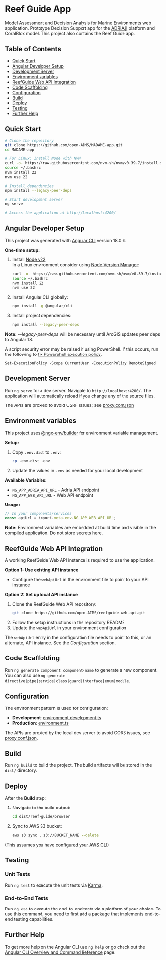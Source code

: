 # Reef Guide App

Model Assessment and Decision Analysis for Marine Environments web application.
Prototype Decision Support app for the [ADRIA.jl](https://github.com/open-AIMS/ADRIA.jl)
platform and CoralBlox model. This project also contains the Reef Guide app.

## Table of Contents

- [Quick Start](#quick-start)
- [Angular Developer Setup](#angular-developer-setup)
- [Development Server](#development-server)
- [Environment variables](#environment-variables)
- [ReefGuide Web API Integration](#reefguide-web-api-integration)
- [Code Scaffolding](#code-scaffolding)
- [Configuration](#configuration)
- [Build](#build)
- [Deploy](#deploy)
- [Testing](#testing)
- [Further Help](#further-help)

## Quick Start

```bash
# Clone the repository
git clone https://github.com/open-AIMS/MADAME-app.git
cd MADAME-app

# For Linux: Install Node with NVM
curl -o- https://raw.githubusercontent.com/nvm-sh/nvm/v0.39.7/install.sh | bash
source ~/.bashrc
nvm install 22
nvm use 22

# Install dependencies
npm install --legacy-peer-deps

# Start development server
ng serve

# Access the application at http://localhost:4200/
```

## Angular Developer Setup

This project was generated with [Angular CLI](https://github.com/angular/angular-cli)
version 18.0.6.

**One-time setup:**

1. Install [Node v22](https://nodejs.org/en/download/package-manager)\
   In a Linux environment consider using [Node Version Manager](https://github.com/nvm-sh/nvm):

   ```bash
   curl -o- https://raw.githubusercontent.com/nvm-sh/nvm/v0.39.7/install.sh | bash
   source ~/.bashrc
   nvm install 22
   nvm use 22
   ```

2. Install Angular CLI globally:

   ```bash
   npm install -g @angular/cli
   ```

3. Install project dependencies:
   ```bash
   npm install --legacy-peer-deps
   ```

**Note:** _--legacy-peer-deps_ will be necessary until ArcGIS updates peer deps to Angular 18.

A script security error may be raised if using PowerShell.
If this occurs, run the following to [fix Powershell execution policy](https://angular.dev/tools/cli/setup-local#powershell-execution-policy):

```shell
Set-ExecutionPolicy -Scope CurrentUser -ExecutionPolicy RemoteSigned
```

## Development Server

Run `ng serve` for a dev server. Navigate to `http://localhost:4200/`.
The application will automatically reload if you change any of the source files.

The APIs are proxied to avoid CSRF issues; see [proxy.conf.json](src/proxy.conf.json)

## Environment variables

This project uses [@ngx-env/builder](https://github.com/chihab/dotenv-run/tree/main/packages/angular) for environment variable management.

**Setup:**

1. Copy `.env.dist` to `.env`:
   ```bash
   cp .env.dist .env
   ```
2. Update the values in `.env` as needed for your local development

**Available Variables:**

- `NG_APP_ADRIA_API_URL` - Adria API endpoint
- `NG_APP_WEB_API_URL` - Web API endpoint

**Usage:**

```typescript
// In your components/services
const apiUrl = import.meta.env.NG_APP_WEB_API_URL;
```

**Note:** Environment variables are embedded at build time and visible in the compiled application. Do not store secrets here.

## ReefGuide Web API Integration

A working ReefGuide Web API instance is required to use the application.

**Option 1: Use existing API instance**

- Configure the `webApiUrl` in the environment file to point to your API instance

**Option 2: Set up local API instance**

1. Clone the ReefGuide Web API repository:
   ```bash
   git clone https://github.com/open-AIMS/reefguide-web-api.git
   ```
2. Follow the setup instructions in the repository README
3. Update the `webApiUrl` in your environment configuration

The `webApiUrl` entry in the configuration file needs to point to this, or an alternate,
API instance. See the _Configuration_ section.

## Code Scaffolding

Run `ng generate component component-name` to generate a new component. You can also use `ng generate directive|pipe|service|class|guard|interface|enum|module`.

## Configuration

The environment pattern is used for configuration:

- **Development**: [environment.development.ts](src/environments/environment.development.ts)
- **Production**: [environment.ts](src/environments/environment.ts)

The APIs are proxied by the local dev server to avoid CORS issues, see [proxy.conf.json](src/proxy.conf.json).

## Build

Run `ng build` to build the project. The build artifacts will be stored in the `dist/`
directory.

## Deploy

After the **Build** step:

1. Navigate to the build output:

   ```bash
   cd dist/reef-guide/browser
   ```

2. Sync to AWS S3 bucket:
   ```bash
   aws s3 sync . s3://BUCKET_NAME --delete
   ```

(This assumes you have [configured your AWS CLI](https://docs.aws.amazon.com/cli/latest/userguide/getting-started-quickstart.html))

## Testing

### Unit Tests

Run `ng test` to execute the unit tests via [Karma](https://karma-runner.github.io).

### End-to-End Tests

Run `ng e2e` to execute the end-to-end tests via a platform of your choice. To use this
command, you need to first add a package that implements end-to-end testing capabilities.

## Further Help

To get more help on the Angular CLI use `ng help` or go check out the [Angular CLI Overview and Command Reference](https://angular.dev/tools/cli) page.
